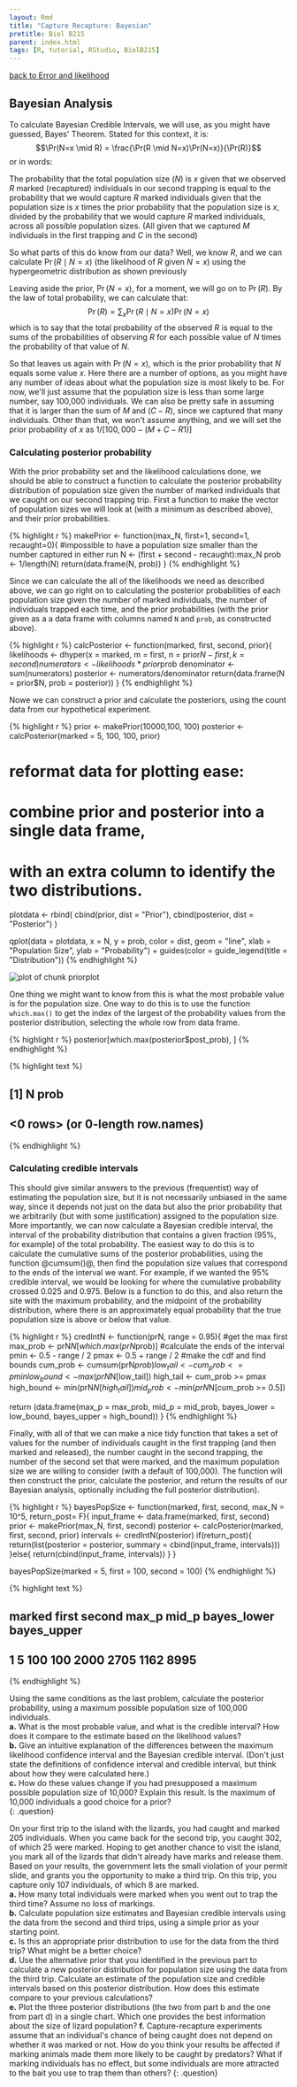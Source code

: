 ```yaml
---
layout: Rmd
title: "Capture Recapture: Bayesian"
pretitle: Biol B215
parent: index.html
tags: [R, tutorial, RStudio, BiolB215]
---
```


[back to Error and likelihood](capture_recapture3.html)



## Bayesian Analysis
To calculate Bayesian Credible Intervals, we will use, as you might have guessed, Bayes' Theorem. Stated for this context, it is:
$$\Pr(N=x \mid R) = \frac{\Pr(R \mid N=x)\Pr(N=x)}{\Pr(R)}$$ 
or in words:

The probability that the total population size ($N$) is $x$ given that we observed $R$ marked (recaptured) individuals in our second trapping is equal to the probability that we would capture $R$ marked individuals given that the population size is $x$ times the prior probability that the population size is $x$, divided by the probability that we would capture $R$ marked individuals, across all possible population sizes. (All given that we captured $M$ individuals in the first trapping and $C$ in the second)


So what parts of this do know from our data? Well, we know $R$, and we can calculate $\Pr(R \mid N=x)$ (the likelihood of $R$ given $N=x$) using the hypergeometric distribution as shown previously

Leaving aside the prior, $\Pr(N=x)$, for a moment, we will go on to $\Pr(R)$. By the law of total probability, we can calculate that:
$$\Pr(R) = \sum_x{\Pr(R \mid N=x)\Pr(N=x)}$$
which is to say that the total probability of the observed $R$ is equal to the sums of the probabilities of observing $R$ for each possible value of $N$ times the probability of that value of $N$.


So that leaves us again with $\Pr(N=x)$, which is the prior probability that $N$ equals some value $x$. Here there are a number of options, as you might have any number of ideas about what the population size is most likely to be. For now, we'll just assume that the population size is less than some large number, say 100,000 individuals. We can also be pretty safe in assuming that it is larger than the sum of $M$ and $(C-R)$, since we captured that many individuals. Other than that, we won't assume anything, and we will set the prior probability of $x$ as $1/[100,000 - (M + C - R1)]$


### Calculating posterior probability
With the prior probability set and the likelihood calculations done, we should be able to construct a function to calculate the posterior probability distribution of population size given the number of marked individuals that we caught on our second trapping trip. First a function to make the vector of population sizes we will look at (with a minimum as described above), and their prior probabilities.


{% highlight r %}
makePrior <- function(max_N, first=1, second=1, recaught=0){
  #impossible to have a population size smaller than the number captured in either run
  N <- (first + second - recaught):max_N
  prob <- 1/length(N)
  return(data.frame(N, prob))
}
{% endhighlight %}


Since we can calculate the all of the likelihoods we need as described above, we can go right on to calculating the posterior probabilities of each population size given the number of marked individuals, the number of individuals trapped each time, and the prior probabilities (with the prior given as a a data frame with columns named `N` and `prob`, as constructed above). 


{% highlight r %}
calcPosterior <- function(marked, first, second, prior){
  likelihoods <- dhyper(x = marked, 
                        m = first, 
                        n = prior$N - first, 
                        k = second) 
  numerators <- likelihoods * prior$prob
  denominator <- sum(numerators)
  posterior <- numerators/denominator
  return(data.frame(N = prior$N, prob = posterior))
}
{% endhighlight %}



Nowe we can construct a prior and calculate the posteriors, using the count data from our hypothetical experiment.


{% highlight r %}
prior <- makePrior(10000,100, 100)
posterior <- calcPosterior(marked = 5, 100, 100, prior)

# reformat data for plotting ease:
# combine prior and posterior into a single data frame, 
# with an extra column to identify the two distributions.
plotdata <- rbind( cbind(prior, dist = "Prior"),
                   cbind(posterior, dist = "Posterior") )

qplot(data = plotdata,
      x = N, y = prob, 
      color = dist,
      geom = "line", 
      xlab = "Population Size", 
      ylab = "Probability") +
  guides(color = guide_legend(title = "Distribution"))
{% endhighlight %}

![plot of chunk priorplot](plots/capture_recapture4-priorplot.png) 



One thing we might want to know from this is what the most probable value is for the population size. One way to do this is to use the function `which.max()` to get the index of the largest of the probability values from the posterior distribution, selecting the whole row from data frame.


{% highlight r %}
posterior[which.max(posterior$post_prob), ]
{% endhighlight %}



{% highlight text %}
## [1] N    prob
## <0 rows> (or 0-length row.names)
{% endhighlight %}


### Calculating credible intervals
This should give similar answers to the previous (frequentist) way of estimating the population size, but it is not necessarily unbiased in the same way, since it depends not just on the data but also the prior probability that we arbitrarily (but with some justification) assigned to the population size. More importantly, we can now calculate a Bayesian credible interval, the interval of the probability distribution that contains a given fraction (95%, for example) of the total probability. The easiest way to do this is to calculate the cumulative sums of the posterior probabilities, using the function @cumsum()@, then find the population size values that correspond to the ends of the interval we want. For example, if we wanted the 95% credible interval, we would be looking for where the cumulative probability crossed 0.025 and 0.975. Below is a function to do this, and also return the site with the maximum probability, and the midpoint of the probability distribution, where there is an approximately equal probability that the true population size is above or below that value.


{% highlight r %}
credIntN <- function(prN, range = 0.95){
  #get the max first
  max_prob <- prN$N[which.max(prN$prob)]
  #calculate the ends of the interval
  pmin <- 0.5 - range / 2
  pmax <- 0.5 + range / 2
  #make the cdf and find bounds
  cum_prob <- cumsum(prN$prob)
  low_tail <- cum_prob <= pmin
  low_bound <- max(prN$N[low_tail])
  high_tail <- cum_prob >= pmax
  high_bound <- min(prN$N[high_tail])
  mid_prob <- min(prN$N[cum_prob >= 0.5])
  
  return (data.frame(max_p = max_prob, mid_p = mid_prob,
                    bayes_lower = low_bound, bayes_upper = high_bound))
}
{% endhighlight %}


Finally, with all of that we can make a nice tidy function that takes a set of values for the number of individuals caught in the first trapping (and then marked and released), the number caught in the second trapping, the number of the second set that were marked, and the maximum population size we are willing to consider (with a default of 100,000). The function will then construct the prior, calculate the posterior, and return the results of our Bayesian analysis, optionally including the full posterior distribution).


{% highlight r %}
bayesPopSize <- function(marked, first, second, 
                         max_N = 10^5,  return_post= F){
  input_frame <- data.frame(marked, first, second)
  prior <- makePrior(max_N, first, second)
  posterior <- calcPosterior(marked, first, second, prior)
  intervals <- credIntN(posterior)
  if(return_post){
    return(list(posterior = posterior,
                summary = cbind(input_frame, intervals)))
  }else{
    return(cbind(input_frame, intervals))
  }
}

bayesPopSize(marked = 5, first = 100, second = 100)
{% endhighlight %}



{% highlight text %}
##   marked first second max_p mid_p bayes_lower bayes_upper
## 1      5   100    100  2000  2705        1162        8995
{% endhighlight %}



Using the same conditions as the last problem, calculate the posterior probability, using a maximum possible population size of 100,000 individuals.  
**a.**  What is the most probable value, and what is the credible interval? How does it compare to the estimate based on the likelihood values?  
**b.**  Give an intuitive explanation of the differences between the maximum likelihood confidence interval and the Bayesian credible interval. (Don't just state the definitions of confidence interval and credible interval, but think about how they were calculated here.)  
**c.**  How do these values change if you had presupposed a maximum possible population size of 10,000? Explain this result. Is the maximum of 10,000 individuals a good choice for a prior?  
{: .question}


On your first trip to the island with the lizards, you had caught and marked 205 individuals. When you came back for the second trip, you caught 302, of which 25 were marked. Hoping to get another chance to visit the island, you mark all of the lizards that didn't already have marks and release them. Based on your results, the government lets the small violation of your permit slide, and grants you the opportunity to make a third trip. On this trip, you capture only 107 individuals, of which 8 are marked.  
**a.**  How many total individuals were marked when you went out to trap the third time? Assume no loss of markings.  
**b.**  Calculate population size estimates and Bayesian credible intervals using the data from the second and third trips, using a simple prior as your starting point.  
**c.**  Is this an appropriate prior distribution to use for the data from the third trip? What might be a better choice?  
**d.**  Use the alternative prior that you identified in the previous part to calculate a new posterior distribution for population size using the data from the third trip. Calculate an estimate of the population size and credible intervals based on this posterior distribution. How does this estimate compare to your previous calculations?  
**e.**  Plot the three posterior distributions (the two from part b and the one from part d) in a single chart. Which one provides the best information about the size of lizard population?
**f.**  Capture-recapture experiments assume that an individual's chance of being caught does not depend on whether it was marked or not. How do you think your results be affected if marking animals made them more likely to be caught by predators? What if marking individuals has no effect, but some individuals are more attracted to the bait you use to trap them than others? 
{: .question}
